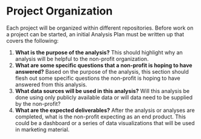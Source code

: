 # Project Organization

Each project will be organized within different repositories.  Before work on a project can be started, an initial Analysis Plan must be written up that covers the following:

1. **What is the purpose of the analysis?**  This should highlight why an analysis will be helpful to the non-profit organization. 
2. **What are some specific questions that a non-profit is hoping to have answered?**  Based on the purpose of the analysis, this section should flesh out some specific questions the non-profit is hoping to have answered from this analysis.
3. **What data sources will be used in this analysis?** Will this analysis be done using only publicly available data or will data need to be supplied by the non-profit?
4. **What are the expected deliverables?** After the analysis or analyses are completed, what is the non-profit expecting as an end product.  This could be a dashboard or a series of data visualizations that will be used in marketing material.
